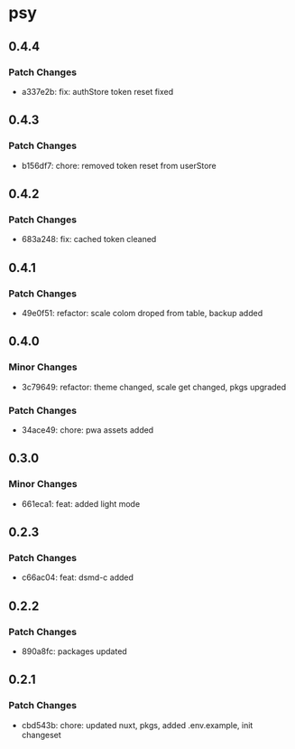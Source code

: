 # psy

## 0.4.4

### Patch Changes

- a337e2b: fix: authStore token reset fixed

## 0.4.3

### Patch Changes

- b156df7: chore: removed token reset from userStore

## 0.4.2

### Patch Changes

- 683a248: fix: cached token cleaned

## 0.4.1

### Patch Changes

- 49e0f51: refactor: scale colom droped from table, backup added

## 0.4.0

### Minor Changes

- 3c79649: refactor: theme changed, scale get changed, pkgs upgraded

### Patch Changes

- 34ace49: chore: pwa assets added

## 0.3.0

### Minor Changes

- 661eca1: feat: added light mode

## 0.2.3

### Patch Changes

- c66ac04: feat: dsmd-c added

## 0.2.2

### Patch Changes

- 890a8fc: packages updated

## 0.2.1

### Patch Changes

- cbd543b: chore: updated nuxt, pkgs, added .env.example, init changeset
